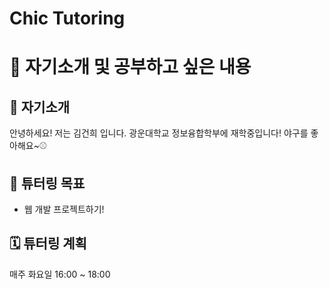 # Chic Tutoring

# 📌 자기소개 및 공부하고 싶은 내용

## 👋 자기소개
안녕하세요! 저는 김건희 입니다.
광운대학교 정보융합학부에 재학중입니다!
야구를 좋아해요~⚾️

## 🎯 튜터링 목표
- 웹 개발 프로젝트하기!

## 🗓️ 튜터링 계획
매주 화요일 16:00 ~ 18:00
